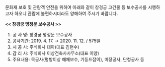 문화재 보호 및 관람객 안전을 위하여 아래와 같이 창경궁 고건물 등 보수공사를 시행하고자 하오니 관람에 불편하시더라도 양해하여 주시기 바랍니다.

**<< 창경궁 명정문 보수공사 >>**
1. 공 사 명: 창경궁 명정문 보수공사
2. 공사기간: 2019. 4. 17. → 2020. 11. 12. / 575일
3. 시 공 사: 주식회사 대아(대표 김현수)
4. 감 리 사: 주식회사 이상건축사사무소(대표 이양)
5. 주요내용: 목공사(평방이상 해체보수, 기둥드잡이), 미장공사, 단청공사 등